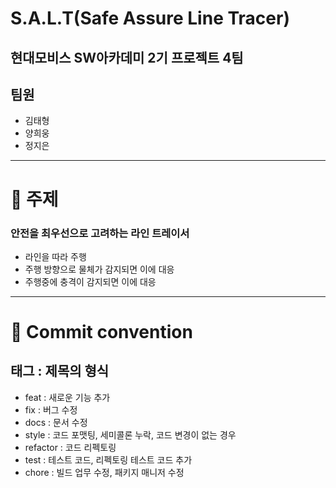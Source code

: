 # S.A.L.T(Safe Assure Line Tracer)
## 현대모비스 SW아카데미 2기 프로젝트 4팀
## 팀원
* 김태형
* 양희웅
* 정지은
***
# 🎯 주제
### 안전을 최우선으로 고려하는 라인 트레이서
* 라인을 따라 주행
* 주행 방향으로 물체가 감지되면 이에 대응
* 주행중에 충격이 감지되면 이에 대응
***
# 📨 Commit convention
## 태그 : 제목의 형식
* feat : 새로운 기능 추가
* fix : 버그 수정
* docs : 문서 수정
* style : 코드 포맷팅, 세미콜론 누락, 코드 변경이 없는 경우
* refactor : 코드 리펙토링
* test : 테스트 코드, 리펙토링 테스트 코드 추가
* chore : 빌드 업무 수정, 패키지 매니저 수정
